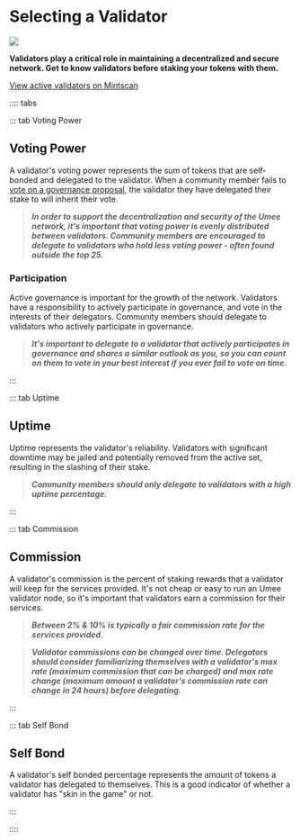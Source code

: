 # Selecting a Validator

![](/bg/validator-selection-criteria.jpeg)

**Validators play a critical role in maintaining a decentralized and secure network. Get to know validators before staking your tokens with them.**

[View active validators on Mintscan](https://www.mintscan.io/umee/validators)

:::: tabs

::: tab Voting Power

## Voting Power

A validator's voting power represents the sum of tokens that are self-bonded and delegated to the validator. When a community member fails to [vote on a governance proposal](/users/governance/voting), the validator they have delegated their stake to will inherit their vote.

> _**In order to support the decentralization and security of the Umee network, it's important that voting power is evenly distributed between validators. Community members are encouraged to delegate to validators who hold less voting power - often found outside the top 25.**_

### Participation

Active governance is important for the growth of the network. Validators have a responsibility to actively participate in governance, and vote in the interests of their delegators. Community members should delegate to validators who actively participate in governance.

> _**It's important to delegate to a validator that actively participates in governance and shares a similar outlook as you, so you can count on them to vote in your best interest if you ever fail to vote on time.**_

:::

::: tab Uptime

## Uptime

Uptime represents the validator's reliability. Validators with significant downtime may be jailed and potentially removed from the active set, resulting in the slashing of their stake.

> _**Community members should only delegate to validators with a high uptime percentage.**_

:::

::: tab Commission

## Commission

A validator's commission is the percent of staking rewards that a validator will keep for the services provided. It's not cheap or easy to run an Umee validator node, so it's important that validators earn a commission for their services.

> _**Between 2% & 10% is typically a fair commission rate for the services provided.**_

> _**Validator commissions can be changed over time. Delegators should consider familiarizing themselves with a validator's max rate (maximum commission that can be charged) and max rate change (maximum amount a validator's commission rate can change in 24 hours) before delegating.**_

:::

::: tab Self Bond

## Self Bond

A validator's self bonded percentage represents the amount of tokens a validator has delegated to themselves. This is a good indicator of whether a validator has "skin in the game" or not.

:::

::::
